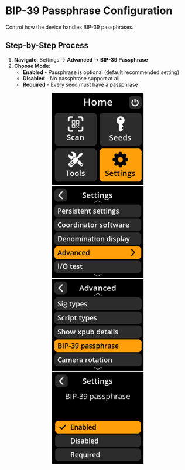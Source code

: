 # BIP-39 Passphrase Configuration

Control how the device handles BIP-39 passphrases.

## Step-by-Step Process

1. **Navigate**: Settings → **Advanced** → **BIP-39 Passphrase**
2. **Choose Mode**:
   - **Enabled** - Passphrase is optional (default recommended setting)
   - **Disabled** - No passphrase support at all
   - **Required** - Every seed must have a passphrase

<div align="center">
     <img src="images/HomeScreenSettingsSelectView.png" alt="Settings selection menu" width="250"/>
</div>

<div align="center">
     <img src="images/SettingsMainMenuAdvancedSelectView.png" alt="Advanced selection menu" width="250"/>
</div>

<div align="center">
     <img src="images/BIP-39PassphraseSelectView.png" alt="BIP-39 passphrase selection menu" width="250"/>
</div>

<div align="center">
     <img src="images/SettingsEntryUpdateSelectionView_passphrase.png" alt="Passphrase configuration options" width="250"/>
</div>
